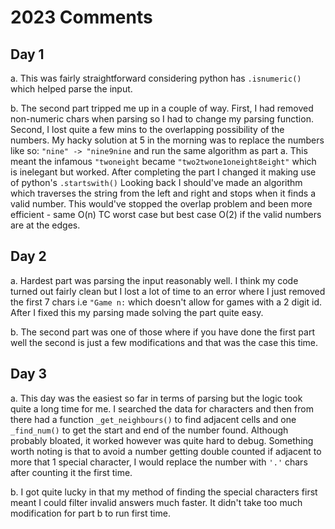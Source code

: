 # 2023 Comments

## Day 1
a. This was fairly straightforward considering python has ```.isnumeric()``` which helped parse the input.

b. The second part tripped me up in a couple of way. First, I had removed non-numeric chars when parsing so I had to change my parsing function. Second, I lost quite a few mins to the overlapping possibility of the numbers. My hacky solution at 5 in the morning was to replace the numbers like so: ```"nine" -> "nine9nine``` and run the same algorithm as part a. This meant the infamous ```"twoneight``` became ```"two2twone1oneight8eight"``` which is inelegant but worked. After completing the part I changed it making use of python's ```.startswith()``` Looking back I should've made an algorithm which traverses the string from the left and right and stops when it finds a valid number. This would've stopped the overlap problem and been more efficient - same O(n) TC worst case but best case O(2) if the valid numbers are at the edges.

## Day 2
a. Hardest part was parsing the input reasonably well. I think my code turned out fairly clean but I lost a lot of time to an error where I just removed the first 7 chars i.e ```"Game n:``` which doesn't allow for games with a 2 digit id. After I fixed this my parsing made solving the part quite easy.

b. The second part was one of those where if you have done the first part well the second is just a few modifications and that was the case this time.

## Day 3
a. This day was the easiest so far in terms of parsing but the logic took quite a long time for me. I searched the data for characters and then from there had a function ```_get_neighbours()``` to find adjacent cells and one ```_find_num()``` to get the start and end of the number found. Although probably bloated, it worked however was quite hard to debug. Something worth noting is that to avoid a number getting double counted if adjacent to more that 1 special character, I would replace the number with ```'.'``` chars after counting it the first time.

b. I got quite lucky in that my method of finding the special characters first meant I could filter invalid answers much faster. It didn't take too much modification for part b to run first time.


